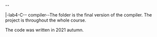 --

  |-lab4-C-- compiler--The folder is the final version of the compiler. The project is throughout the whole course.



The code was written in 2021 autumn.
